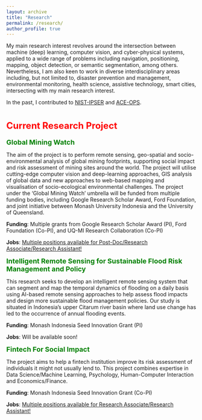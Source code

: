 ```yaml
---
layout: archive
title: "Research"
permalink: /research/
author_profile: true
---
```


My main research interest revolves around the intersection between machine (deep) learning, computer vision, and cyber-physical systems, applied to a wide range of problems including navigation, positioning, mapping, object detection, or semantic segmentation, among others. Nevertheless, I am also keen to work in diverse interdisciplinary areas including, but not limited to, disaster prevention and management, environmental monitoring, health science, assistive technology, smart cities, intersecting with my main research interest.

In the past, I contributed to [NIST-IPSER](https://www.cs.ox.ac.uk/projects/LBSemergresp/) and [ACE-OPS](https://www.cs.ox.ac.uk/projects/ACE-OPS/).

<font size="5" color="red"><b>Current Research Project</b></font>
=====

<font size="4" color="green"><b>Global Mining Watch</b></font>

The aim of the project is to perform remote sensing, geo-spatial and socio-environmental analysis of global mining footprints, supporting social impact and risk assessment of mining sites around the world. The project will utilise cutting-edge computer vision and deep-learning approaches, GIS analysis of global data and new approaches to web-based mapping and visualisation of socio-ecological environmental challenges. The project under the ‘Global Mining Watch’ umbrella will be funded from multiple funding bodies, including Google Research Scholar Award, Ford Foundation, and joint initiative between Monash University Indonesia and the University of Queensland.
 
**Funding**: Multiple grants from Google Research Scholar Award (PI), Ford Foundation (Co-PI), and UQ-MI Research Collaboration (Co-PI)

**Jobs**: [Multiple positions available for Post-Doc/Research Associate/Research Assistant!](https://risqiutama.github.io/publication/opening_ra_mining_2022)

<font size="4" color="green"><b>Intelligent Remote Sensing for Sustainable Flood Risk Management and Policy</b></font>

This research seeks to develop an intelligent remote sensing system that can segment and map the temporal dynamics of flooding on a daily basis using AI-based remote sensing approaches to help assess flood impacts and design more sustainable flood management policies. Our study is situated in Indonesia’s upper Citarum river basin where land use change has led to the occurrence of annual flooding events.

**Funding**: Monash Indonesia Seed Innovation Grant (PI)

**Jobs**: Will be available soon! 

<font size="4" color="green"><b>Fintech For Social Impact</b></font>

The project aims to help a fintech institution improve its risk assessment of individuals it might not usually lend to. This project combines expertise in Data Science/Machine Learning, Psychology, Human-Computer Interaction and Economics/Finance.

**Funding**: Monash Indonesia Seed Innovation Grant (Co-PI)

**Jobs**: [Multiple positions available for Research Associate/Research Assistant!](https://risqiutama.github.io/publication/opening_ra_fintech_2022)

